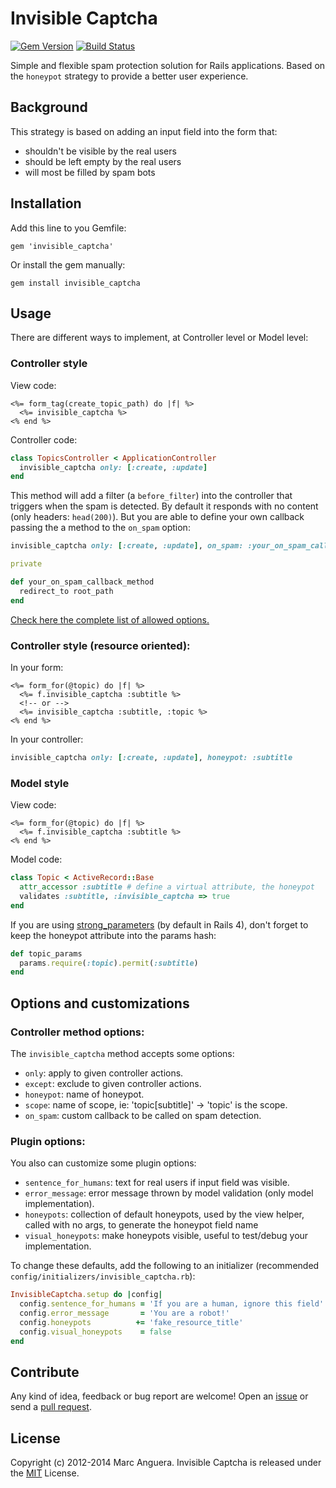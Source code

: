 # Invisible Captcha

[![Gem Version](https://badge.fury.io/rb/invisible_captcha.svg)](http://badge.fury.io/rb/invisible_captcha) [![Build Status](https://travis-ci.org/markets/invisible_captcha.svg)](https://travis-ci.org/markets/invisible_captcha)

Simple and flexible spam protection solution for Rails applications. Based on the `honeypot` strategy to provide a better user experience.

## Background

This strategy is based on adding an input field into the form that:

* shouldn't be visible by the real users
* should be left empty by the real users
* will most be filled by spam bots

## Installation

Add this line to you Gemfile:

```
gem 'invisible_captcha'
```

Or install the gem manually:

```
gem install invisible_captcha
```

## Usage

There are different ways to implement, at Controller level or Model level:

### Controller style

View code:

```erb
<%= form_tag(create_topic_path) do |f| %>
  <%= invisible_captcha %>
<% end %>
```

Controller code:

```ruby
class TopicsController < ApplicationController
  invisible_captcha only: [:create, :update]
end
```

This method will add a filter (a `before_filter`) into the controller that triggers when the spam is detected. By default it responds with no content (only headers: `head(200)`). But you are able to define your own callback passing the a method to the `on_spam` option:

```ruby
invisible_captcha only: [:create, :update], on_spam: :your_on_spam_callback_method

private

def your_on_spam_callback_method
  redirect_to root_path
end
```

[Check here the complete list of allowed options.](#controller-method-options)

### Controller style (resource oriented):

In your form:

```erb
<%= form_for(@topic) do |f| %>
  <%= f.invisible_captcha :subtitle %>
  <!-- or -->
  <%= invisible_captcha :subtitle, :topic %>
<% end %>
```

In your controller:

```ruby
invisible_captcha only: [:create, :update], honeypot: :subtitle
```

### Model style

View code:

```erb
<%= form_for(@topic) do |f| %>
  <%= f.invisible_captcha :subtitle %>
<% end %>
```

Model code:

```ruby
class Topic < ActiveRecord::Base
  attr_accessor :subtitle # define a virtual attribute, the honeypot
  validates :subtitle, :invisible_captcha => true
end
```

If you are using [strong_parameters](https://github.com/rails/strong_parameters) (by default in Rails 4), don't forget to keep the honeypot attribute into the params hash:

```ruby
def topic_params
  params.require(:topic).permit(:subtitle)
end
```

## Options and customizations

### Controller method options:

The `invisible_captcha` method accepts some options:

* `only`: apply to given controller actions.
* `except`: exclude to given controller actions.
* `honeypot`: name of honeypot.
* `scope`: name of scope, ie: 'topic[subtitle]' -> 'topic' is the scope.
* `on_spam`: custom callback to be called on spam detection.

### Plugin options:

You also can customize some plugin options:

* `sentence_for_humans`: text for real users if input field was visible.
* `error_message`: error message thrown by model validation (only model implementation).
* `honeypots`: collection of default honeypots, used by the view helper, called with no args, to generate the honeypot field name
* `visual_honeypots`: make honeypots visible, useful to test/debug your implementation.

To change these defaults, add the following to an initializer (recommended `config/initializers/invisible_captcha.rb`):

```ruby
InvisibleCaptcha.setup do |config|
  config.sentence_for_humans = 'If you are a human, ignore this field'
  config.error_message       = 'You are a robot!'
  config.honeypots          += 'fake_resource_title'
  config.visual_honeypots    = false
end
```

## Contribute

Any kind of idea, feedback or bug report are welcome! Open an [issue](https://github.com/markets/invisible_captcha/issues) or send a [pull request](https://github.com/markets/invisible_captcha/pulls).

## License

Copyright (c) 2012-2014 Marc Anguera. Invisible Captcha is released under the [MIT](LICENSE) License.
